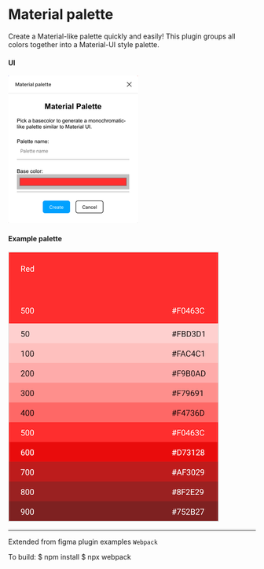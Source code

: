 # Material palette

Create a Material-like palette quickly and easily!
This plugin groups all colors together into a Material-UI style palette.

#### UI
![alt text](./images/ui.png "UI")

#### Example palette
![alt text](./images/red.png "Red palette")

--- 

Extended from figma plugin examples `Webpack`

To build:
    $ npm install
    $ npx webpack
